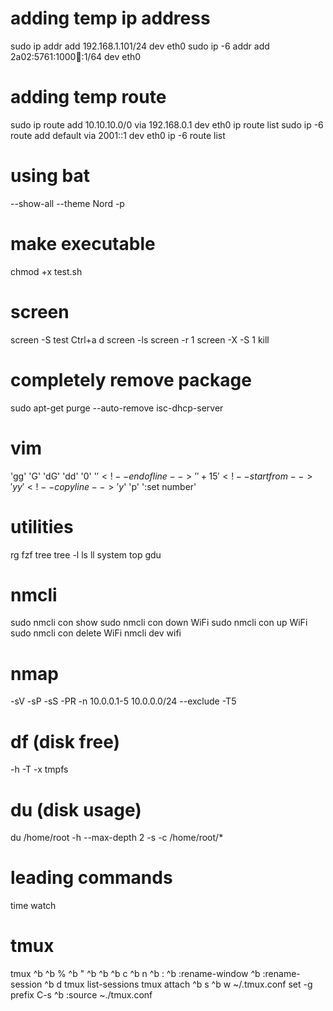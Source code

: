 # adding temp ip address
sudo ip addr add 192.168.1.101/24 dev eth0
sudo ip -6 addr add 2a02:5761:1000:100::1/64 dev eth0

# adding temp route
sudo ip route add 10.10.10.0/0 via 192.168.0.1 dev eth0
ip route list
sudo ip -6 route add default via 2001::1 dev eth0
ip -6 route list

# using bat
--show-all          <!-- shows all none printable characters -->
--theme Nord -p     <!-- -p for plain -->

# make executable
chmod +x test.sh

# screen
screen -S test          <!-- create a session -->
Ctrl+a d                <!-- deattach from session -->
screen -ls              <!-- list screens -->
screen -r 1             <!-- reattach to session -->
screen -X -S 1 kill     <!-- kill session 1 -->

# completely remove package
sudo apt-get purge --auto-remove isc-dhcp-server

# vim
'gg'            <!-- first line -->
'G'             <!-- last line -->
'dG'            <!-- delete until last line -->
'dd'            <!-- delete current line -->
'0'             <!-- beginning of line -->
'$'             <!-- end of line -->
'%d'            <!-- delete all -->
'+15'           <!-- start from -->
'yy'            <!-- copy line -->
'y$'            <!-- copy until end of line -->
'p'             <!-- paste -->
':set number'

# utilities
rg          <!-- ripgrep -->
fzf         <!-- fzf ↵ -->
tree        <!-- exa --tree -->
tree -l     <!-- exa -T -l -->
ls          <!-- exa -->
ll          <!-- exa -l -->
system      <!-- neofetch -->
top         <!-- btop -->
gdu         <!-- graphical disk usage -->

# nmcli
sudo nmcli con show
sudo nmcli con down WiFi
sudo nmcli con up WiFi
sudo nmcli con delete WiFi
nmcli dev wifi

# nmap
-sV             <!-- show all services detail and version -->
-sP             <!-- only ping -->
-sS             <!-- TYP SYN -->
-PR             <!-- ARP discovery -->
-n              <!-- no resolve -->
10.0.0.1-5      <!-- scan from 10.0.0.1 to 10.0.0.5 -->
10.0.0.0/24     <!-- scan the whole subnet -->
--exclude       <!-- exclude following IP address -->
-T5             <!-- time templates, from T0 to T5, T5 is the fastest, T3 is the default -->

# df (disk free)
-h              <!-- human readable -->
-T              <!-- storage type -->
-x  tmpfs       <!-- exclude tmpfs -->

# du (disk usage)
du /home/root       <!-- disk usage of a directory, current directory is the default -->
-h                  <!-- human readable -->
--max-depth 2       <!-- only two sub-directories deep -->
-s                  <!-- summary -->
-c /home/root/*     <!-- total -->

# leading commands
time            <!-- time to excute a command or a script -->
watch           <!-- auto refresh -->

# tmux
tmux                <!-- start a tmux new session -->
^b                  <!-- leader, Cntrl-b -->
^b %                <!-- split vertically -->
^b "                <!-- split horizontally -->
^b <arrow>          <!-- move between splits -->
^b <space>          <!-- change layout -->
^b c                <!-- new window -->
^b n                <!-- next window -->
^b :                <!-- command mode -->
^b :rename-window   <!-- give window a name -->
^b :rename-session  <!-- give session a name -->
^b d                <!-- deattach -->
tmux list-sessions
tmux attach         <!-- if only tmux, it will create a new session -->
^b s                <!-- show sessions within tmux -->
^b w                <!-- show sessons and windows -->
~/.tmux.conf        <!-- tmux config file -->
 set -g prefix C-s  <!-- make Ctrl-s the leader -->
^b :source ~./tmux.conf